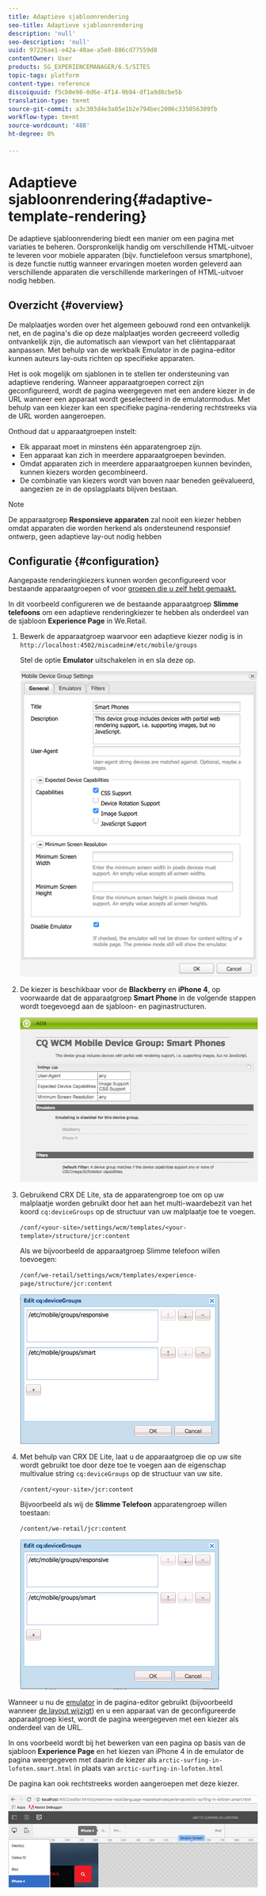```yaml
---
title: Adaptieve sjabloonrendering
seo-title: Adaptieve sjabloonrendering
description: 'null'
seo-description: 'null'
uuid: 97226ae1-e42a-40ae-a5e0-886cd77559d8
contentOwner: User
products: SG_EXPERIENCEMANAGER/6.5/SITES
topic-tags: platform
content-type: reference
discoiquuid: f5cb0e98-0d6e-4f14-9b94-df1a9d8cbe5b
translation-type: tm+mt
source-git-commit: a3c303d4e3a85e1b2e794bec2006c335056309fb
workflow-type: tm+mt
source-wordcount: '488'
ht-degree: 0%

---
```



# Adaptieve sjabloonrendering{#adaptive-template-rendering}

De adaptieve sjabloonrendering biedt een manier om een pagina met variaties te beheren. Oorspronkelijk handig om verschillende HTML-uitvoer te leveren voor mobiele apparaten (bijv. functielefoon versus smartphone), is deze functie nuttig wanneer ervaringen moeten worden geleverd aan verschillende apparaten die verschillende markeringen of HTML-uitvoer nodig hebben.

## Overzicht {#overview}

De malplaatjes worden over het algemeen gebouwd rond een ontvankelijk net, en de pagina&#39;s die op deze malplaatjes worden gecreeerd volledig ontvankelijk zijn, die automatisch aan viewport van het cliëntapparaat aanpassen. Met behulp van de werkbalk Emulator in de pagina-editor kunnen auteurs lay-outs richten op specifieke apparaten.

Het is ook mogelijk om sjablonen in te stellen ter ondersteuning van adaptieve rendering. Wanneer apparaatgroepen correct zijn geconfigureerd, wordt de pagina weergegeven met een andere kiezer in de URL wanneer een apparaat wordt geselecteerd in de emulatormodus. Met behulp van een kiezer kan een specifieke pagina-rendering rechtstreeks via de URL worden aangeroepen.

Onthoud dat u apparaatgroepen instelt:

* Elk apparaat moet in minstens één apparatengroep zijn.
* Een apparaat kan zich in meerdere apparaatgroepen bevinden.
* Omdat apparaten zich in meerdere apparaatgroepen kunnen bevinden, kunnen kiezers worden gecombineerd.
* De combinatie van kiezers wordt van boven naar beneden geëvalueerd, aangezien ze in de opslagplaats blijven bestaan.

>[!NOTE]
>
>De apparaatgroep **Responsieve apparaten** zal nooit een kiezer hebben omdat apparaten die worden herkend als ondersteunend responsief ontwerp, geen adaptieve lay-out nodig hebben

## Configuratie {#configuration}

Aangepaste renderingkiezers kunnen worden geconfigureerd voor bestaande apparaatgroepen of voor [groepen die u zelf hebt gemaakt.](/help/sites-developing/mobile.md#device-groups)

In dit voorbeeld configureren we de bestaande apparaatgroep **Slimme telefoons** om een adaptieve renderingkiezer te hebben als onderdeel van de sjabloon **Experience Page** in We.Retail.

1. Bewerk de apparaatgroep waarvoor een adaptieve kiezer nodig is in `http://localhost:4502/miscadmin#/etc/mobile/groups`

   Stel de optie **Emulator** uitschakelen in en sla deze op.

   ![chlimage_1-157](assets/chlimage_1-157.png)

1. De kiezer is beschikbaar voor de **Blackberry** en **iPhone 4**, op voorwaarde dat de apparaatgroep **Smart Phone** in de volgende stappen wordt toegevoegd aan de sjabloon- en paginastructuren.

   ![chlimage_1-158](assets/chlimage_1-158.png)

1. Gebruikend CRX DE Lite, sta de apparatengroep toe om op uw malplaatje worden gebruikt door het aan het multi-waardebezit van het koord `cq:deviceGroups` op de structuur van uw malplaatje toe te voegen.

   `/conf/<your-site>/settings/wcm/templates/<your-template>/structure/jcr:content`

   Als we bijvoorbeeld de apparaatgroep Slimme telefoon willen toevoegen:

   `/conf/we-retail/settings/wcm/templates/experience-page/structure/jcr:content`

   ![chlimage_1-159](assets/chlimage_1-159.png)

1. Met behulp van CRX DE Lite, laat u de apparaatgroep die op uw site wordt gebruikt toe door deze toe te voegen aan de eigenschap multivalue string `cq:deviceGroups` op de structuur van uw site.

   `/content/<your-site>/jcr:content`

   Bijvoorbeeld als wij de **Slimme Telefoon** apparatengroep willen toestaan:

   `/content/we-retail/jcr:content`

   ![chlimage_1-160](assets/chlimage_1-160.png)

Wanneer u nu de [emulator](/help/sites-authoring/responsive-layout.md#layout-definitions-device-emulation-and-breakpoints) in de pagina-editor gebruikt (bijvoorbeeld wanneer [de layout wijzigt](/help/sites-authoring/responsive-layout.md)) en u een apparaat van de geconfigureerde apparaatgroep kiest, wordt de pagina weergegeven met een kiezer als onderdeel van de URL.

In ons voorbeeld wordt bij het bewerken van een pagina op basis van de sjabloon **Experience Page** en het kiezen van iPhone 4 in de emulator de pagina weergegeven met daarin de kiezer als `arctic-surfing-in-lofoten.smart.html` in plaats van `arctic-surfing-in-lofoten.html`

De pagina kan ook rechtstreeks worden aangeroepen met deze kiezer.

![chlimage_1-161](assets/chlimage_1-161.png)

